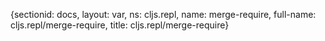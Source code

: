 {sectionid: docs, layout: var, ns: cljs.repl, name: merge-require, full-name: cljs.repl/merge-require,
  title: cljs.repl/merge-require}

